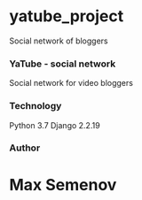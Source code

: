 # yatube_project
Social network of bloggers
### YaTube - social network
Social network for video bloggers
### Technology
Python 3.7
Django 2.2.19

### Author
Max Semenov
=======